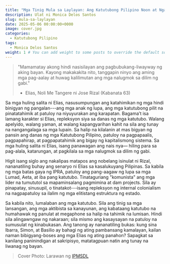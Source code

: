 ```yaml
---
title: "Mga Tinig Mula sa Laylayan: Ang Katutubong Pilipino Noon at Ngayon"
description: Ulat ni Monica Delos Santos
slug: mula-sa-laylayan
date: 2025-05-06 00:00:00+0000
image: cover.jpg
categories:
  - Katutubong Pilipino
tags:
  - Monica Delos Santos
weight: 1 # You can add weight to some posts to override the default sorting (date descending)
---
```


> "Mamamatay akong hindi nasisilayan ang pagbubukang-liwayway ng aking bayan. Kayong makakakita nito, tanggapin ninyo ang aming mga pag-aalay at huwag kalilimutan ang mga nalugmok sa dilim ng gabi."
>
> - Elias, Noli Me Tangere ni Jose Rizal (Kabanata 63)

Sa mga huling salita ni Elias, nasusumpungan ang katahimikan ng mga hindi binigyan ng pangalan---ang mga anak ng lupa, ang mga katutubong pilit na pinatatahimik at patuloy na niyuyurakan ang karapatan.
Bagama’t isa lamang karakter si Elias, repleksyon siya sa danas ng mga katutubo.
Walang apelyido, walang yaman, at walang kapangyarihan kahit na sila ang tunay na nangangalaga sa mga lupain.
Sa halip na kilalanin at mas bigyan ng pansin ang danas ng mga Katutubong Pilipino, patuloy na pagpapaalis, pagpapahirap, at pagpapatahimik ang bigay ng kapitalismong sistema.
Sa mga huling salita ni Elias, isang panawagan ang nais nya— hiling para sa pag-alala, katarungan, at pagkilala sa mga nalugmok sa dilim ng gabi.

Higit isang siglo ang nakalipas matapos ang nobelang isinulat ni Rizal, nananatiling buhay ang senaryo ni Elias sa kasalukuyang Pilipinas.
Sa kabila ng mga batas gaya ng IPRA, patuloy ang pang-aagaw ng lupa sa mga Lumad, Aeta, at iba pang katutubo.
Tinataguriang "komunista" ang mga lider na tumututol sa mapaminsalang pagmimina at dam projects.
Sila ay pinapatay, sinusupil, o tinatakot---isang repleksyon ng internal colonialism na nagpapatuloy sa ilalim ng mga elitistang estruktura ng estado.

Sa kabila nito, lumalaban ang mga katutubo.
Sila ang tinig sa mga lansangan, ang mga aktibista sa kanayunan, ang kabataang katutubo na humahawak ng panulat at megaphone sa halip na tahimik na lumisan.
Hindi sila alingawngaw ng nakaraan; sila mismo ang kasaysayan na patuloy na sumusulat ng kinabukasan.
Ang tanong ay nananatiling bukas: kung sina Ibarra, Simon, at Basilio ay bahagi ng ating pambansang kamalayan, kailan naman bibigyang-boses ang mga Elias ng ating panahon?
Sapagkat sa kanilang paninindigan at sakripisyo, matatagpuan natin ang tunay na liwanag ng bayan.

> Cover Photo: Larawan ng [IPMSDL](https://www.ipmsdl.org/news/philippine-ip-under-attack-a-brief-overview-of-the-systemic-threat-oppression-and-struggle/)
